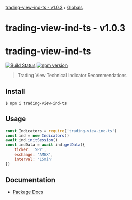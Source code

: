 [trading-view-ind-ts - v1.0.3](README.md) › [Globals](globals.md)

# trading-view-ind-ts - v1.0.3

# trading-view-ind-ts
[![Build Status](https://travis-ci.org/edmundpf/trading-view-ind-ts.svg?branch=master)](https://travis-ci.org/edmundpf/trading-view-ind-ts)
[![npm version](https://badge.fury.io/js/trading-view-ind-ts.svg)](https://badge.fury.io/js/trading-view-ind-ts)
> Trading View Technical Indicator Recommendations

## Install
``` bash
$ npm i trading-view-ind-ts
```

## Usage
``` javascript
const Indicators = require('trading-view-ind-ts')
const ind = new Indicators()
await ind.initSession()
const indData = await ind.getData({
	ticker: 'SPY',
	exchange: 'AMEX',
	interval: '15min'
})
```

## Documentation
* [Package Docs](docs/globals.md)
